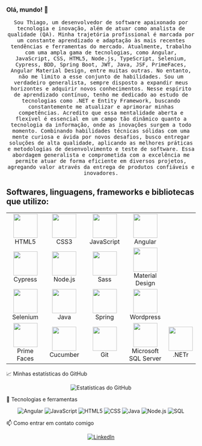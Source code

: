 ### Olá, mundo! 👋
<p align="center">
  
  <samp>
    Sou Thiago, um desenvolvedor de software apaixonado por tecnologia e inovação, além de atuar como analista de qualidade (QA). Minha trajetória profissional é marcada por um constante aprendizado e adaptação às mais recentes tendências e ferramentas do mercado.
    Atualmente, trabalho com uma ampla gama de tecnologias, como Angular, JavaScript, CSS, HTML5, Node.js, TypeScript, Selenium, Cypress, BDD, Spring Boot, JWT, Java, JSF, PrimeFaces, Angular Material Design, entre muitas outras. No entanto, não me limito a esse conjunto de     habilidades. Sou um verdadeiro generalista, sempre disposto a expandir meus horizontes e adquirir novos conhecimentos.
    Nesse espírito de aprendizado contínuo, tenho me dedicado ao estudo de tecnologias como .NET e Entity Framework, buscando constantemente me atualizar e aprimorar minhas competências. Acredito que essa mentalidade aberta e flexível é essencial em um campo tão dinâmico       quanto a tecnologia da informação, onde as inovações surgem a todo momento.
  Combinando habilidades técnicas sólidas com uma mente curiosa e ávida por novos desafios, busco entregar soluções de alta qualidade, aplicando as melhores práticas e metodologias de desenvolvimento e teste de software. Essa abordagem generalista e comprometida com a         excelência me permite atuar de forma eficiente em diversos projetos, agregando valor através da entrega de produtos confiáveis e inovadores.
  </samp>
</p>

## Softwares, linguagens, frameworks e bibliotecas que utilizo:
<table>
  <tbody>
    <tr>
      <td width="25%" align="center">
        <img height="64px" src="https://img.icons8.com/color/48/000000/html-5.png">
        <br>
        <span>HTML5</span>
      </td>
      <td width="25%" align="center">
        <img height="64px" src="https://img.icons8.com/color/48/000000/css3.png">
        <br>
        <span>CSS3</span>
      </td>
      <td width="25%" align="center">
        <img height="64px" src="https://img.icons8.com/color/48/000000/javascript.png">
        <br>
        <span>JavaScript</span>
      </td>
      <td width="25%" align="center">
        <img height="64px" src="https://w7.pngwing.com/pngs/14/568/png-transparent-angularjs-logo-javascript-security-token-angle-triangle-logo-thumbnail.png">
        <br>
        <span>Angular</span>
      </td>
    </tr>
    <tr>
      <td width="25%" align="center">
        <img height="64px" src="https://asset.brandfetch.io/idIq_kF0rb/idv3zwmSiY.jpeg">
        <br>
        <span>Cypress</span>
      </td>
      <td width="25%" align="center">
        <img height="64px" src="https://img.icons8.com/color/48/000000/nodejs.png">
        <br>
        <span>Node.js</span>
      </td>
      <td width="25%" align="center">
        <img height="64px" src="https://img.icons8.com/color/48/000000/sass.png">
        <br>
        <span>Sass<span>
      </td>
      <td width="25%" align="center">
        <img height="64px" src="https://seeklogo.com/images/M/material-design-logo-8BAFEFE50B-seeklogo.com.png">
        <br>
        <span>Material Design</span>
      </td>
    </tr>
    <tr>
      <td width="25%" align="center">
        <img height="64px" src="https://seeklogo.com/images/S/selenium-logo-A1B53CEFB0-seeklogo.com.png">
        <br>
        <span>Selenium</span>
      </td>
      <td width="25%" align="center">
        <img height="64px" src="https://img.icons8.com/color/48/000000/java-coffee-cup-logo.png">
        <br>
        <span>Java</span>
      </td>
      <td width="25%" align="center">
        <img height="64px" src="https://img.icons8.com/color/48/000000/spring-logo.png">
        <br>
        <span>Spring<span>
      </td>
      <td width="25%" align="center">
        <img height="64px" src="https://img.icons8.com/color/48/000000/wordpress.png">
        <br>
        <span>Wordpress</span>
      </td>
    </tr>
    <tr>
      <td width="25%" align="center">
        <img height="64px" src="https://i1.wp.com/www.primefaces.org/wp-content/uploads/2021/10/primefaces-logo.png?fit=1368%2C320&ssl=1">
        <br>
        <span>Prime Faces</span>
      </td>
      <td width="25%" align="center">
        <img height="64px" src="https://seeklogo.com/images/C/cucumber-logo-D727C551CE-seeklogo.com.png">
        <br>
        <span>Cucumber</span>
      </td>
      <td width="25%" align="center">
        <img height="64px" src="https://img.icons8.com/color/48/000000/git.png"">
        <br>
        <span>Git</span>
      </td>
        <td width="25%" align="center">
        <img height="64px" src="https://brandslogos.com/wp-content/uploads/images/microsoft-sql-server-logo.png">
             <br>
        <span>Microsoft SQL Server</span>
      </td>
        <td width="25%" align="center">
        <img height="64px" src="https://api.nuget.org/v3-flatcontainer/dotnet-symbol/1.0.415602/icon">
            <br>
        <span>.NETr</span>
      </td>
  </tbody>
</table>
📈 Minhas estatísticas do GitHub
<p align="center">
  <img src="https://github-readme-stats.vercel.app/api?username=Thiago11112000&show_icons=true&theme=radical" alt="Estatísticas do GitHub">
</p>

🔧 Tecnologias e ferramentas
<p align="center">
  <img src="https://img.shields.io/badge/Code-Angular-informational?style=flat&logo=angular&logoColor=white&color=2bbc8a" alt="Angular">
  <img src="https://img.shields.io/badge/Code-JavaScript-informational?style=flat&logo=javascript&logoColor=white&color=2bbc8a" alt="JavaScript">
  <img src="https://img.shields.io/badge/Code-HTML5-informational?style=flat&logo=html5&logoColor=white&color=2bbc8a" alt="HTML5">
  <img src="https://img.shields.io/badge/Code-CSS-informational?style=flat&logo=css3&logoColor=white&color=2bbc8a" alt="CSS">
  <img src="https://img.shields.io/badge/Code-Java-informational?style=flat&logo=java&logoColor=white&color=2bbc8a" alt="Java">
  <img src="https://img.shields.io/badge/Tools-Node.js-informational?style=flat&logo=node-dot-js&logoColor=white&color=2bbc8a" alt="Node.js">
  <img src="https://img.shields.io/badge/Tools-SQL-informational?style=flat&logo=mysql&logoColor=white&color=2bbc8a" alt="SQL">
</p>

📫 Como entrar em contato comigo
<p align="center">
  <a href="https://www.linkedin.com/in/thiago-martins-2996ba1a2/"><img src="https://img.shields.io/badge/-LinkedIn-0077B5?style=flat&logo=LinkedIn&logoColor=white" alt="LinkedIn"></a>
</p>
